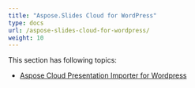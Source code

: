 ```yaml
---
title: "Aspose.Slides Cloud for WordPress"
type: docs
url: /aspose-slides-cloud-for-wordpress/
weight: 10
---
```


This section has following topics:

- [Aspose Cloud Presentation Importer for Wordpress](/aspose-cloud-presentation-importer-for-wordpress-html/)
